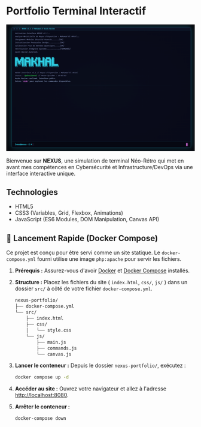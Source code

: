 # Portfolio Terminal Interactif

![NEXUS Terminal Screenshot](images/site.png)

Bienvenue sur **NEXUS**, une simulation de terminal Néo-Rétro qui met en avant mes compétences en Cybersécurité et Infrastructure/DevOps via une interface interactive unique.

## Technologies

*   HTML5
*   CSS3 (Variables, Grid, Flexbox, Animations)
*   JavaScript (ES6 Modules, DOM Manipulation, Canvas API)

## 🚀 Lancement Rapide (Docker Compose)

Ce projet est conçu pour être servi comme un site statique. Le `docker-compose.yml` fourni utilise une image `php:apache` pour servir les fichiers.

1.  **Prérequis :** Assurez-vous d'avoir [Docker](https://docs.docker.com/get-docker/) et [Docker Compose](https://docs.docker.com/compose/install/) installés.
2.  **Structure :** Placez les fichiers du site ( `index.html`, `css/`, `js/` ) dans un dossier `src/` à côté de votre fichier `docker-compose.yml`.
    ```
    nexus-portfolio/
    ├── docker-compose.yml
    └── src/
        ├── index.html
        ├── css/
        │   └── style.css
        └── js/
            ├── main.js
            ├── commands.js
            └── canvas.js
    ```
3.  **Lancer le conteneur :** Depuis le dossier `nexus-portfolio/`, exécutez :
    ```bash
    docker compose up -d
    ```
4.  **Accéder au site :** Ouvrez votre navigateur et allez à l'adresse [http://localhost:8080](http://localhost:8080).

5.  **Arrêter le conteneur :**
    ```bash
    docker-compose down
    ```